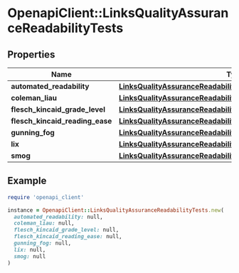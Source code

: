 # OpenapiClient::LinksQualityAssuranceReadabilityTests

## Properties

| Name | Type | Description | Notes |
| ---- | ---- | ----------- | ----- |
| **automated_readability** | [**LinksQualityAssuranceReadabilityTestsAutomatedReadability**](LinksQualityAssuranceReadabilityTestsAutomatedReadability.md) |  | [optional] |
| **coleman_liau** | [**LinksQualityAssuranceReadabilityTestsColemanLiau**](LinksQualityAssuranceReadabilityTestsColemanLiau.md) |  | [optional] |
| **flesch_kincaid_grade_level** | [**LinksQualityAssuranceReadabilityTestsFleschKincaidGradeLevel**](LinksQualityAssuranceReadabilityTestsFleschKincaidGradeLevel.md) |  | [optional] |
| **flesch_kincaid_reading_ease** | [**LinksQualityAssuranceReadabilityTestsFleschKincaidReadingEase**](LinksQualityAssuranceReadabilityTestsFleschKincaidReadingEase.md) |  | [optional] |
| **gunning_fog** | [**LinksQualityAssuranceReadabilityTestsGunningFog**](LinksQualityAssuranceReadabilityTestsGunningFog.md) |  | [optional] |
| **lix** | [**LinksQualityAssuranceReadabilityTestsLix**](LinksQualityAssuranceReadabilityTestsLix.md) |  | [optional] |
| **smog** | [**LinksQualityAssuranceReadabilityTestsSmog**](LinksQualityAssuranceReadabilityTestsSmog.md) |  | [optional] |

## Example

```ruby
require 'openapi_client'

instance = OpenapiClient::LinksQualityAssuranceReadabilityTests.new(
  automated_readability: null,
  coleman_liau: null,
  flesch_kincaid_grade_level: null,
  flesch_kincaid_reading_ease: null,
  gunning_fog: null,
  lix: null,
  smog: null
)
```


